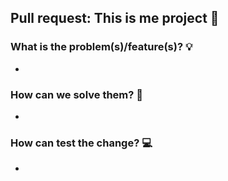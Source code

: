 ## Pull request: This is me project 🚀 

### What is the problem(s)/feature(s)? 💡 

- 

### How can we solve them? 🔧 

- 

### How can test the change? 💻 

- 
